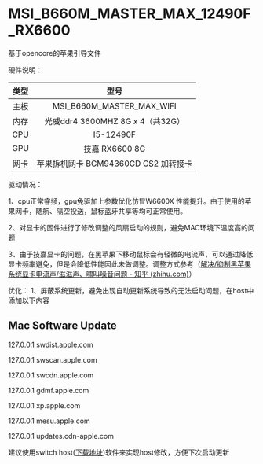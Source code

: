 # MSI_B660M_MASTER_MAX_12490F_RX6600
基于opencore的苹果引导文件

硬件说明：

| 类型 |               型号                |
| :--: | :-------------------------------: |
| 主板 |     MSI_B660M_MASTER_MAX_WIFI     |
| 内存 | 光威ddr4 3600MHZ  8G x 4（共32G） |
| CPU  |             I5-12490F             |
| GPU  |          技嘉 RX6600  8G          |
| 网卡  |        苹果拆机网卡 BCM94360CD CS2 加转接卡        |

驱动情况：

1、cpu正常睿频，gpu免驱加上参数优化仿冒W6600X 性能提升。由于使用的苹果网卡，随航、隔空投送，鼠标蓝牙共享等均可正常使用。

2、对显卡的固件进行了修改调整的风扇启动的规则，避免MAC环境下温度高的问题

3、由于技嘉显卡的问题，在黑苹果下移动鼠标会有轻微的电流声，可以通过降低显卡频率避免，但是会降低性能因此未做调整。调整方式参考（[解决/抑制黑苹果系统显卡电流声/滋滋声、啸叫噪音问题 - 知乎 (zhihu.com)](https://zhuanlan.zhihu.com/p/629023610)）

优化：
1、屏蔽系统更新，避免出现自动更新系统导致的无法启动问题，在host中添加以下内容
## Mac Software Update

127.0.0.1 swdist.apple.com

127.0.0.1 swscan.apple.com

127.0.0.1 swcdn.apple.com

127.0.0.1 gdmf.apple.com

127.0.0.1 xp.apple.com

127.0.0.1 mesu.apple.com

127.0.0.1 updates.cdn-apple.com

建议使用switch host([下载地址](https://github.com/oldj/SwitchHosts/releases))软件来实现host修改，方便下次启动更新
